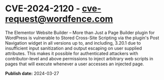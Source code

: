# CVE-2024-2120 - cve-request@wordfence.com

The Elementor Website Builder – More than Just a Page Builder plugin for WordPress is vulnerable to Stored Cross-Site Scripting via the plugin's Post Navigation widget in all versions up to, and including, 3.20.1 due to insufficient input sanitization and output escaping on user supplied attributes. This makes it possible for authenticated attackers with contributor-level and above permissions to inject arbitrary web scripts in pages that will execute whenever a user accesses an injected page.

**Publish date:** 2024-03-27
